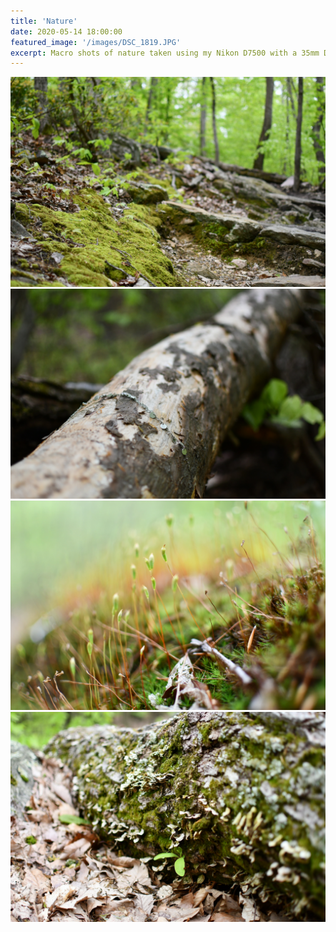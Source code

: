 ```yaml
---
title: 'Nature'
date: 2020-05-14 18:00:00
featured_image: '/images/DSC_1819.JPG'
excerpt: Macro shots of nature taken using my Nikon D7500 with a 35mm DSLR lens while on a hike.
---
```


<div class="gallery" data-columns="1">
	<img src="/images/DSC_1819.JPG">
	<img src="/images/DSC_1825.JPG">
	<img src="/images/DSC_1828.JPG">
	<img src="/images/DSC_1834.JPG">
</div>
